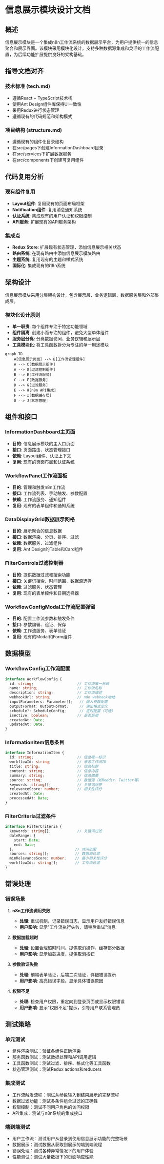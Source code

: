 # 信息展示模块设计文档

## 概述

信息展示模块是一个集成n8n工作流系统的数据展示平台，为用户提供统一的信息聚合和展示界面。该模块采用模块化设计，支持多种数据源集成和灵活的工作流配置，为后续功能扩展提供良好的架构基础。

## 指导文档对齐

### 技术标准 (tech.md)
- 遵循React + TypeScript技术栈
- 使用Ant Design组件库保持UI一致性
- 采用Redux进行状态管理
- 遵循现有的代码规范和架构模式

### 项目结构 (structure.md)
- 遵循现有的组件化目录结构
- 在src/pages下创建InformationDashboard目录
- 在src/services下扩展数据服务
- 在src/components下创建可复用组件

## 代码复用分析

### 现有组件复用
- **Layout组件**: 复用现有的页面布局框架
- **Notification组件**: 复用消息通知系统
- **认证系统**: 集成现有的用户认证和权限控制
- **API服务**: 扩展现有的API服务架构

### 集成点
- **Redux Store**: 扩展现有状态管理，添加信息展示相关状态
- **路由系统**: 在现有路由中添加信息展示模块路由
- **主题系统**: 复用现有的主题和样式系统
- **国际化**: 集成现有的i18n系统

## 架构设计

信息展示模块采用分层架构设计，包含展示层、业务逻辑层、数据服务层和外部集成层。

### 模块化设计原则
- **单一职责**: 每个组件专注于特定功能领域
- **组件隔离**: 创建小而专注的组件，避免大型单体组件
- **服务层分离**: 分离数据访问、业务逻辑和展示层
- **工具模块化**: 将工具函数拆分为专注的单一用途模块

```mermaid
graph TD
    A[信息展示页面] --> B[工作流管理组件]
    A --> C[数据展示组件]
    A --> D[过滤控制组件]
    B --> E[工作流服务]
    C --> F[数据服务]
    D --> G[过滤服务]
    E --> H[n8n API集成]
    F --> I[数据缓存层]
    G --> J[状态管理]
```

## 组件和接口

### InformationDashboard主页面
- **目的**: 信息展示模块的主入口页面
- **接口**: 页面路由、状态管理接口
- **依赖**: Layout组件、认证上下文
- **复用**: 现有的页面布局和认证系统

### WorkflowPanel工作流面板
- **目的**: 管理和触发n8n工作流
- **接口**: 工作流列表、手动触发、参数配置
- **依赖**: 工作流服务、通知组件
- **复用**: 现有的表单组件和通知系统

### DataDisplayGrid数据展示网格
- **目的**: 展示聚合的信息数据
- **接口**: 数据渲染、分页、排序、过滤
- **依赖**: 数据服务、过滤组件
- **复用**: Ant Design的Table和Card组件

### FilterControls过滤控制器
- **目的**: 提供数据过滤和搜索功能
- **接口**: 关键词搜索、时间范围、数据源选择
- **依赖**: 过滤服务、状态管理
- **复用**: 现有的表单控件和日期选择器

### WorkflowConfigModal工作流配置弹窗
- **目的**: 配置工作流参数和触发条件
- **接口**: 参数编辑、验证、保存
- **依赖**: 工作流服务、表单验证
- **复用**: 现有的Modal和Form组件

## 数据模型

### WorkflowConfig工作流配置
```typescript
interface WorkflowConfig {
  id: string;                    // 工作流唯一标识
  name: string;                  // 工作流名称
  description: string;           // 工作流描述
  webhookUrl: string;            // n8n webhook地址
  inputParameters: Parameter[];   // 输入参数配置
  outputFormat: OutputFormat;     // 输出格式定义
  schedule?: ScheduleConfig;      // 定时配置（可选）
  isActive: boolean;             // 是否启用
  createdAt: Date;
  updatedAt: Date;
}
```

### InformationItem信息条目
```typescript
interface InformationItem {
  id: string;                    // 信息唯一标识
  workflowId: string;            // 来源工作流ID
  title: string;                 // 信息标题
  content: string;               // 信息内容
  summary: string;               // 信息摘要
  source: string;                // 数据源（如Reddit、Twitter等）
  keywords: string[];            // 关键词标签
  relevanceScore: number;        // 相关性评分
  createdAt: Date;
  processedAt: Date;
}
```

### FilterCriteria过滤条件
```typescript
interface FilterCriteria {
  keywords: string[];            // 关键词过滤
  dateRange: {
    start: Date;
    end: Date;
  };                            // 时间范围
  sources: string[];            // 数据源过滤
  minRelevanceScore: number;    // 最小相关性评分
  workflowIds: string[];        // 工作流过滤
}
```

## 错误处理

### 错误场景
1. **n8n工作流调用失败**
   - **处理**: 重试机制，记录错误日志，显示用户友好错误信息
   - **用户影响**: 显示"工作流执行失败，请稍后重试"消息

2. **数据加载超时**
   - **处理**: 设置合理超时时间，提供取消操作，缓存部分数据
   - **用户影响**: 显示加载进度，提供取消按钮

3. **参数验证失败**
   - **处理**: 前端表单验证，后端二次验证，详细错误提示
   - **用户影响**: 高亮错误字段，显示具体错误原因

4. **权限不足**
   - **处理**: 检查用户权限，重定向到登录页面或显示权限错误
   - **用户影响**: 显示"权限不足"提示，引导用户联系管理员

## 测试策略

### 单元测试
- 组件渲染测试：验证各组件正确渲染
- 服务函数测试：测试数据处理和API调用逻辑
- 工具函数测试：测试过滤、排序、格式化等工具函数
- 状态管理测试：测试Redux actions和reducers

### 集成测试
- 工作流触发流程：测试从参数输入到结果展示的完整流程
- 数据过滤功能：测试多条件组合过滤的正确性
- 权限控制：测试不同用户角色的访问权限
- API集成：测试与n8n系统的集成接口

### 端到端测试
- 用户工作流：测试用户从登录到使用信息展示功能的完整场景
- 数据展示：测试数据从获取到展示的端到端流程
- 错误处理：测试各种异常情况下的用户体验
- 性能测试：测试大量数据下的页面响应性能